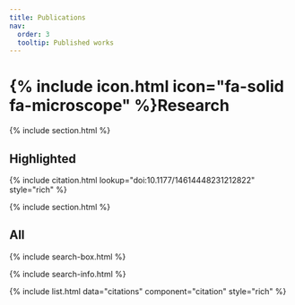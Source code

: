 ```yaml
---
title: Publications
nav:
  order: 3
  tooltip: Published works
---
```


# {% include icon.html icon="fa-solid fa-microscope" %}Research


{% include section.html %}

## Highlighted

{% include citation.html lookup="doi:10.1177/14614448231212822" style="rich" %}

{% include section.html %}

## All

{% include search-box.html %}

{% include search-info.html %}

{% include list.html data="citations" component="citation" style="rich" %}
